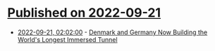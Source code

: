 # [Published on 2022-09-21](index.md)

* [2022-09-21, 02:02:00](https://tech.slashdot.org/story/22/09/20/2140226/denmark-and-germany-now-building-the-worlds-longest-immersed-tunnel?utm_source=rss1.0mainlinkanon&utm_medium=feed) - [Denmark and Germany Now Building the World's Longest Immersed Tunnel](https://tech.slashdot.org/story/22/09/20/2140226/denmark-and-germany-now-building-the-worlds-longest-immersed-tunnel?utm_source=rss1.0mainlinkanon&utm_medium=feed)
